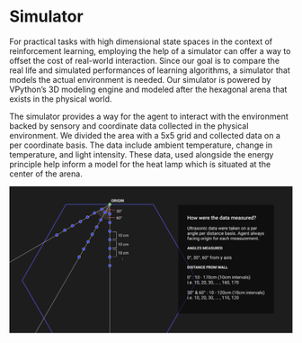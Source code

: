 # Simulator

For practical tasks with high dimensional state spaces in the context of reinforcement learning, employing the help of a simulator can offer a way to offset the cost of real-world interaction. Since our goal is to compare the real life and simulated performances of learning algorithms, a simulator that models the actual environment is needed. Our simulator is powered by VPython’s 3D modeling engine and modeled after the hexagonal arena that exists in the physical world. 

The simulator provides a way for the agent to interact with the environment backed by sensory and coordinate data collected in the physical environment. We divided the area with a 5x5 grid and collected data on a per coordinate basis. The data include ambient temperature, change in temperature, and light intensity. These data, used alongside the energy principle help inform a model for the heat lamp which is situated at the center of the arena.

<img src="https://github.com/Intelligent-Agents-TESC/RL-robotic-car/blob/main/simulator/img/USS_data_doc.png" width="900" height="auto">
